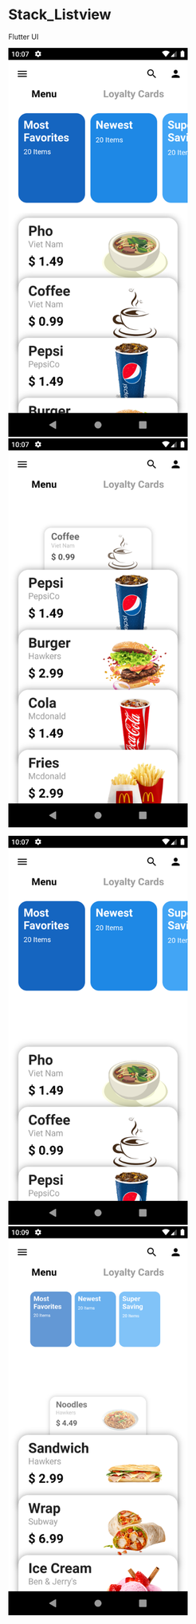 # Stack_Listview
Flutter UI
<p align="left">
  <img src = "https://github.com/NamHn8689/StackListview/blob/master/screenshot/Screenshot1.png" width="360"/>
  <img src = "https://github.com/NamHn8689/StackListview/blob/master/screenshot/Screenshot2.png" width="360"/>
</p>
<p align="left">
  <img src = "https://github.com/NamHn8689/StackListview/blob/master/screenshot/Screenshot3.png" width="360"/>
  <img src = "https://github.com/NamHn8689/StackListview/blob/master/screenshot/Screenshot4.png" width="360"/>
</p>
